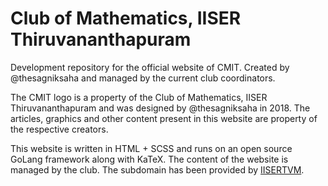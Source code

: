 # Club of Mathematics, IISER Thiruvananthapuram
Development repository for the official website of CMIT. Created by @thesagniksaha and managed by the current club coordinators.

The CMIT logo is a property of the Club of Mathematics, IISER Thiruvananthapuram and was designed by @thesagniksaha in 2018. The articles, graphics and other content present in this website are property of the respective creators.

This website is written in HTML + SCSS and runs on an open source GoLang framework along with KaTeX. The content of the website is managed by the club. The subdomain has been provided by [IISERTVM](https://iisertvm.ac.in).
